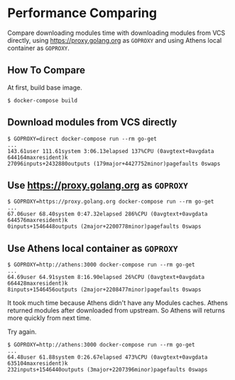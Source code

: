 Performance Comparing
===

Compare downloading modules time with downloading modules from VCS directly, using https://proxy.golang.org as `GOPROXY` and using Athens local container as `GOPROXY`.

How To Compare
---

At first, build base image.

```
$ docker-compose build
```

Download modules from VCS directly
---

```
$ GOPROXY=direct docker-compose run --rm go-get
...
143.61user 111.61system 3:06.13elapsed 137%CPU (0avgtext+0avgdata 644164maxresident)k
27096inputs+2432880outputs (179major+4427752minor)pagefaults 0swaps
```

Use https://proxy.golang.org as `GOPROXY`
---

```
$ GOPROXY=https://proxy.golang.org docker-compose run --rm go-get
...
67.06user 68.40system 0:47.32elapsed 286%CPU (0avgtext+0avgdata 644576maxresident)k
0inputs+1546448outputs (2major+2200778minor)pagefaults 0swaps
```


Use Athens local container as `GOPROXY`
---

```
$ GOPROXY=http://athens:3000 docker-compose run --rm go-get
...
64.69user 64.91system 8:16.90elapsed 26%CPU (0avgtext+0avgdata 664428maxresident)k
8inputs+1546456outputs (2major+2208477minor)pagefaults 0swaps
```

It took much time because Athens didn't have any Modules caches. Athens returned modules after downloaded from upstream. So Athens will returns more quickly from next time.

Try again.

```
$ GOPROXY=http://athens:3000 docker-compose run --rm go-get
...
64.48user 61.88system 0:26.67elapsed 473%CPU (0avgtext+0avgdata 635104maxresident)k
232inputs+1546440outputs (3major+2207396minor)pagefaults 0swaps
```
